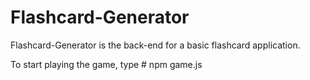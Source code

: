 # Flashcard-Generator
Flashcard-Generator is the back-end for a basic flashcard application.

To start playing the game, type # npm game.js
